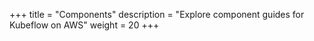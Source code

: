 +++
title = "Components"
description = "Explore component guides for Kubeflow on AWS"
weight = 20
+++
